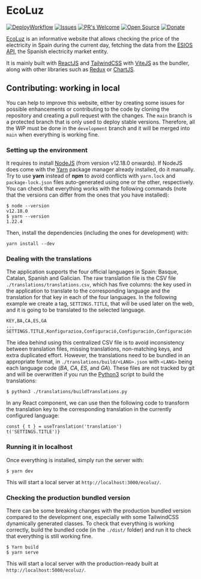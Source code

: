# EcoLuz

[![DeployWorkflow](https://github.com/josepdecid/ecoluz/actions/workflows/deploy.yml/badge.svg)](https://josepdecid.me/ecoluz)
[![Issues](https://img.shields.io/github/issues-raw/josepdecid/ecoluz.svg?maxAge=25000)](https://github.com/josepdecid/ecoluz/issues)
[![PR's Welcome](https://img.shields.io/badge/PRs-welcome-brightgreen.svg?style=flat)](http://makeapullrequest.com)
[![Open Source](https://badges.frapsoft.com/os/v1/open-source.svg?v=103)](https://opensource.org/)
[![Donate](https://img.shields.io/badge/$-support-12a0df.svg?style=flat)](https://www.buymeacoffee.com/josepdecid)  

[EcoLuz](http://josepdecid.me/ecoluz/) is an informative website that allows checking the price of the electricity in Spain during the current day, fetching the data from the [ESIOS API](https://api.esios.ree.es/), the Spanish electricity market entity.

It is mainly built with [ReactJS](https://reactjs.org/) and [TailwindCSS](https://tailwindcss.com/) with [ViteJS](https://vitejs.dev/) as the bundler, along with other libraries such as [Redux](https://redux.js.org/) or [ChartJS](https://www.chartjs.org/docs/latest/).

## Contributing: working in local

You can help to improve this website, either by creating some issues for possible enhancements or contributing to the code by cloning the repository and creating a pull request with the changes. The `main` branch is a protected branch that is only used to deploy stable versions. Therefore, all the WIP must be done in the `development` branch and it will be merged into `main` when everything is working fine.

### Setting up the environment

It requires to install [NodeJS](https://nodejs.org/en/) (from version v12.18.0 onwards). If NodeJS does come with the [Yarn](https://yarnpkg.com/) package manager already installed, do it manually.
Try to use **yarn** instead of **npm** to avoid conflicts with `yarn.lock` and `package-lock.json` files auto-generated using one or the other, respectively.
You can check that everything works with the following commands (note that the versions can differ from the ones that you have installed):
```shell
$ node --version
v12.18.0
$ yarn --version
1.22.4
```

Then, install the dependencies (including the ones for development) with:
```shell
yarn install --dev
```

### Dealing with the translations

The application supports the four official languages in Spain: Basque, Catalan, Spanish and Galician. The raw translation file is the CSV file `./translations/translations.csv`, which has five columns: the key used in the application to translate to the corresponding language and the translation for that key in each of the four languages.
In the following example we create a tag, `SETTINGS.TITLE`, that will be used later on the web, and it is going to be translated to the selected language.
```csv
KEY,BA,CA,ES,GA
...
SETTINGS.TITLE,Konfigurazioa,Configuració,Configuración,Configuración
```

The idea behind using this centralized CSV file is to avoid inconsistency between translation files, missing translations, non-matching keys, and extra duplicated effort. However, the translations need to be bundled in an appropriate format, in `./translations/build/<LANG>.json` with `<LANG>` being each language code (*BA*, *CA*, *ES*, and *GA*). These files are not tracked by git and will be overwritten if you run the [Python3](https://www.python.org/) script to build the translations:
```shell
$ python3 ./translations/buildTranslations.py
```

In any React component, we can use then the following code to transform the translation key to the corresponding translation in the currently configured language:
```tsx
const { t } = useTranslation('translation')
t('SETTINGS.TITLE')}
```

### Running it in localhost

Once everything is installed, simply run the server with:
```shell
$ yarn dev
```
This will start a local server at `http://localhost:3000/ecoluz/`.

### Checking the production bundled version

There can be some breaking changes with the production bundled version compared to the development one, especially with some TailwindCSS dynamically generated classes. To check that everything is working correctly, build the bundled code (in the `./dist/` folder) and run it to check that everything is still working fine.
```shell
$ Yarn build
$ yarn serve
```

This will start a local server with the production-ready built at `http://localhost:5000/ecoluz/`.
